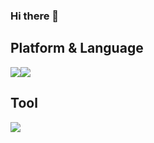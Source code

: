### Hi there 👋

<!--
**Leeui1z/Leeui1z** is a ✨ _special_ ✨ repository because its `README.md` (this file) appears on your GitHub profile.

Here are some ideas to get you started:

- 🔭 I’m currently working on ...
- 🌱 I’m currently learning ...
- 👯 I’m looking to collaborate on ...
- 🤔 I’m looking for help with ...
- 💬 Ask me about ...
- 📫 How to reach me: ...
- 😄 Pronouns: ...
- ⚡ Fun fact: ...
-->
## Platform & Language
<img src="https://img.shields.io/badge/C Sharp-239120?style=for-the-badge&logo=C Sharp&logoColor=White"/></a><img src="https://img.shields.io/badge/Unity-000000?style=for-the-badge&logo=Unity&logoColor=White"/></a> 
## Tool
<img src="https://img.shields.io/badge/Visual Studio-5C2D91?style=for-the-badge&logo=Visual Studio&logoColor=White"/></a> 
